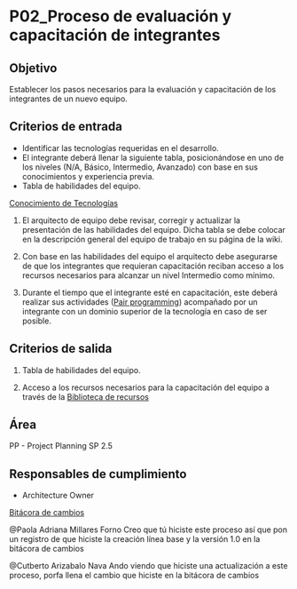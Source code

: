 # P02_Proceso de evaluación y capacitación de integrantes

## Objetivo[](https://ace-software-development.github.io/Manual-de-Operaciones/docs/Procesos/P02_Evaluaci%C3%B3n%20y%20Capacitaci%C3%B3n%20de%20integrantes#objetivo)

Establecer los pasos necesarios para la evaluación y capacitación de los integrantes de un nuevo equipo.

## Criterios de entrada[](https://ace-software-development.github.io/Manual-de-Operaciones/docs/Procesos/P02_Evaluaci%C3%B3n%20y%20Capacitaci%C3%B3n%20de%20integrantes#criterios-de-entrada)

- Identificar las tecnologías requeridas en el desarrollo.
- El integrante deberá llenar la siguiente tabla, posicionándose en uno de los niveles (N/A, Básico, Intermedio, Avanzado) con base en sus conocimientos y experiencia previa.
- Tabla de habilidades del equipo.

[Conocimiento de Tecnologías](P02_Proceso%20de%20evaluacio%CC%81n%20y%20capacitacio%CC%81n%20de%20inte%20c81870dcf9a6484d81e1fcad0ee767e6/Conocimiento%20de%20Tecnologi%CC%81as%20ee9544d6b85d425895c73c939e52bca3.csv)

1) El arquitecto de equipo debe revisar, corregir y actualizar la presentación de las habilidades del equipo. Dicha tabla se debe colocar en la descripción general del equipo de trabajo en su página de la wiki.

2) Con base en las habilidades del equipo el arquitecto debe asegurarse de que los integrantes que requieran capacitación reciban acceso a los recursos necesarios para alcanzar un nivel Intermedio como mínimo.

3) Durante el tiempo que el integrante esté en capacitación, este deberá realizar sus actividades ([Pair programming](../Guias%20484d71efd4064698ab23f6a2abbf748e/G03_Pair%20Programming%20082432fd59c346259eddeb22a2abea34.md)) acompañado por un integrante con un dominio superior de la tecnología en caso de ser posible.

## Criterios de salida[](https://ace-software-development.github.io/Manual-de-Operaciones/docs/Procesos/P02_Evaluaci%C3%B3n%20y%20Capacitaci%C3%B3n%20de%20integrantes#criterios-de-salida)

1) Tabla de habilidades del equipo.

2) Acceso a los recursos necesarios para la capacitación del equipo a través de la [Biblioteca de recursos](../../Mejora%20continua%20180f52fe2fc3469896180891cb8545fb/Biblioteca%20de%20recursos%20d96c2fa60cae4c4885b4773676c24863.md) 

## Área[](https://ace-software-development.github.io/Manual-de-Operaciones/docs/Procesos/P02_Evaluaci%C3%B3n%20y%20Capacitaci%C3%B3n%20de%20integrantes#%C3%A1rea)

PP - Project Planning SP 2.5 

## Responsables de cumplimiento[](https://ace-software-development.github.io/Manual-de-Operaciones/docs/Procesos/P02_Evaluaci%C3%B3n%20y%20Capacitaci%C3%B3n%20de%20integrantes#responsables-de-cumplimiento)

- Architecture Owner

[Bitácora de cambios ](P02_Proceso%20de%20evaluacio%CC%81n%20y%20capacitacio%CC%81n%20de%20inte%20c81870dcf9a6484d81e1fcad0ee767e6/Bita%CC%81cora%20de%20cambios%20cf8ac87420634481aaaea6224a974590.csv)

@Paola Adriana Millares Forno Creo que tú hiciste este proceso así que pon un registro de que hiciste la creación línea base y la versión 1.0 en la bitácora de cambios

@Cutberto Arizabalo Nava Ando viendo que hiciste una actualización a este proceso, porfa llena el cambio que hiciste en la bitácora de cambios